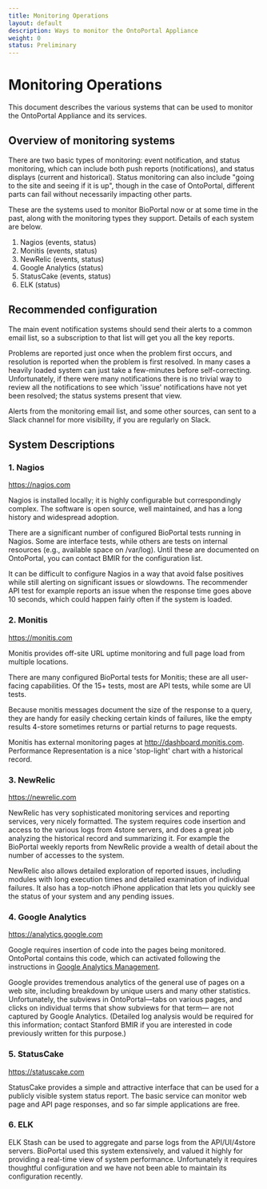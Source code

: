 ```yaml
---
title: Monitoring Operations
layout: default
description: Ways to monitor the OntoPortal Appliance
weight: 0
status: Preliminary
---
```


# Monitoring Operations

This document describes the various systems that can be used to monitor the OntoPortal Appliance and its services. 

## Overview of monitoring systems

There are two basic types of monitoring: event notification, and status monitoring, which can include both push reports (notifications), and status displays (current and historical). Status monitoring can also include "going to the site and seeing if it is up", though in the case of OntoPortal, different parts can fail without necessarily impacting other parts.

These are the systems used to monitor BioPortal now or at some time in the past, 
along with the monitoring types they support. Details of each system are below. 

1. Nagios (events, status)
2. Monitis (events, status)
3. NewRelic (events, status)
4. Google Analytics (status)
5. StatusCake (events, status)
6. ELK (status)

## Recommended configuration

The main event notification systems should send their alerts 
to a common email list, 
so a subscription to that list will get you all the key reports.

Problems are reported just once when the problem first occurs, 
and resolution is reported when the problem is first resolved. 
In many cases a heavily loaded system can just take a few-minutes 
before self-correcting. 
Unfortunately, if there were many notifications there is no trivial way 
to review all the notifications to see which 'issue' notifications 
have not yet been resolved; the status systems present that view.

Alerts from the monitoring email list, and some other sources, 
can sent to a Slack channel for more visibility, if you are regularly on Slack. 

## System Descriptions

### 1. Nagios
https://nagios.com

Nagios is installed locally; it is highly configurable but correspondingly complex. The software is open source, well maintained, and has a long history and widespread adoption.

There are a significant number of configured BioPortal tests running in Nagios. Some are interface tests, while others are tests on internal resources (e.g., available space on /var/log). Until these are documented on OntoPortal,
you can contact BMIR for the configuration list.

It can be difficult to configure Nagios in a way that avoid false positives
while still alerting on significant issues or slowdowns.
The recommender API test for example reports an issue 
when the response time goes above 10 seconds, which could happen fairly often
if the system is loaded. 

### 2. Monitis
https://monitis.com

Monitis provides off-site URL uptime monitoring and full page load from multiple locations. 

There are many configured BioPortal tests for Monitis; 
these are all user-facing capabilities. 
Of the 15+ tests, most are API tests, while some are UI tests.

Because monitis messages document the size of the response to a query, 
they are handy for easily checking certain kinds of failures, 
like the empty results 4-store sometimes returns or 
partial returns to page requests.

Monitis has external monitoring pages at http://dashboard.monitis.com. 
Performance Representation is a nice 'stop-light' chart with a historical record.

### 3. NewRelic

https://newrelic.com

NewRelic has very sophisticated monitoring services and reporting services, 
very nicely formatted. 
The system requires code insertion and 
access to the various logs from 4store servers, 
and does a great job analyzing the historical record and summarizing it.
For example the BioPortal weekly reports from NewRelic provide a wealth of detail 
about the number of accesses to the system.

NewRelic also allows detailed exploration of reported issues, 
including modules with long execution times and 
detailed examination of individual failures. 
It also has a top-notch iPhone application that lets you quickly see 
the status of your system and any pending issues.

### 4. Google Analytics

https://analytics.google.com

Google requires insertion of code into the pages being monitored.
OntoPortal contains this code, which can activated following 
the instructions in [Google Analytics Management](../google_analytics_management).

Google provides tremendous analytics of the general use of pages on a web site,
including breakdown by unique users and many other statistics.
Unfortunately, the subviews in OntoPortal—tabs on various pages,
and clicks on individual terms that show subviews for that term—
are not captured by Google Analytics. 
(Detailed log analysis would be required for this information;
contact Stanford BMIR if you are interested in code previously written for this purpose.)

### 5. StatusCake 

https://statuscake.com

StatusCake provides a simple and attractive interface 
that can be used for a publicly visible system status report.
The basic service can monitor web page and API page responses,
and so far simple applications are free.

### 6. ELK

ELK Stash can be used to aggregate and parse logs from the API/UI/4store servers.
BioPortal used this system extensively, and valued it highly
for providing a real-time view of system performance.
Unfortunately it requires thoughtful configuration
and we have not been able to maintain its configuration recently.
